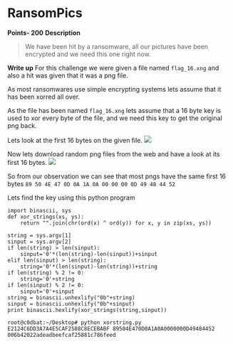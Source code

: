 # RansomPics 
**Points- 200**
**Description**
> We have been hit by a ransomware, all our pictures have been encrypted and we need this one right now.

**Write up**
For this challenge we were given a file named `flag_16.xng` and also a hit was given that it was a png file. 

As most ransomwares use simple encrypting systems lets assume that it has been xorred all over.

As the file has been named `flag_16.xng` lets assume that a 16 byte key is used to xor every byte of the file, and we need this key to get the original png back.

Lets look at the first 16 bytes on the given file.
![](https://i.imgur.com/3qL5JJY.png)

Now lets download random png files from the web and have a look at its first 16 bytes.
![](https://i.imgur.com/shC1cqH.png)

So from our observation we can see that most pngs have the same first 16 bytes `89 50 4E 47 0D 0A 1A 0A 00 00 00 0D 49 48 44 52`


Lets find the key using this python program

```
import binascii, sys
def xor_strings(xs, ys):
	return "".join(chr(ord(x) ^ ord(y)) for x, y in zip(xs, ys))

string = sys.argv[1]
sinput = sys.argv[2]
if len(string) > len(sinput):
	sinput='0'*(len(string)-len(sinput))+sinput
elif len(sinput) > len(string):
	string='0'*(len(sinput)-len(string))+string
if len(string) % 2 != 0:
	string='0'+string
if len(sinput) % 2 != 0:
	sinput='0'+sinput
string = binascii.unhexlify("0b"+string)
sinput = binascii.unhexlify("0b"+sinput)
print binascii.hexlify(xor_strings(string,sinput))
```

```
root@c0dbat:~/Desktop# python xorstring.py E2124C6DD3A7A4E5CAF2588C8ECEBABF 89504E470D0A1A0A0000000D49484452
006b42022adeadbeefcaf25881c786feed
```
